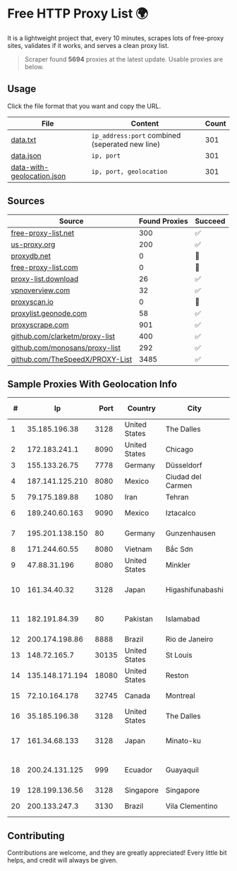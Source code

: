 
# Free HTTP Proxy List 🌍

It is a lightweight project that, every 10 minutes, scrapes lots of free-proxy sites, validates if it works, and serves a clean proxy list.


> Scraper found **5694** proxies at the latest update. Usable proxies are below.

## Usage

Click the file format that you want and copy the URL.


|File|Content|Count|
|----|-------|-----|
|[data.txt](https://raw.githubusercontent.com/themiralay/Proxy-List-World/master/data.txt)|`ip_address:port` combined (seperated new line)|301|
|[data.json](https://raw.githubusercontent.com/themiralay/Proxy-List-World/master/data.json)|`ip, port`|301|
|[data-with-geolocation.json](https://raw.githubusercontent.com/themiralay/Proxy-List-World/master/data-with-geolocation.json)|`ip, port, geolocation`|301|

## Sources

|Source|Found Proxies|Succeed|
|------|-------------|-------|
|[free-proxy-list.net](https://free-proxy-list.net)|300|✅|
|[us-proxy.org](https://www.us-proxy.org)|200|✅|
|[proxydb.net](http://proxydb.net)|0|🚫|
|[free-proxy-list.com](https://free-proxy-list.com/?page=&port=&type%5B%5D=http&type%5B%5D=https&up_time=0&search=Search)|0|🚫|
|[proxy-list.download](https://www.proxy-list.download/HTTP)|26|✅|
|[vpnoverview.com](https://vpnoverview.com/privacy/anonymous-browsing/free-proxy-servers)|32|✅|
|[proxyscan.io](https://www.proxyscan.io)|0|🚫|
|[proxylist.geonode.com](https://proxylist.geonode.com/api/proxy-list?limit=300&page=1&sort_by=lastChecked&sort_type=desc&protocols=http,https)|58|✅|
|[proxyscrape.com](https://api.proxyscrape.com/v2/?request=displayproxies&protocol=http&timeout=10000&country=all&ssl=all&anonymity=all)|901|✅|
|[github.com/clarketm/proxy-list](https://raw.githubusercontent.com/clarketm/proxy-list/master/proxy-list-raw.txt)|400|✅|
|[github.com/monosans/proxy-list](https://raw.githubusercontent.com/monosans/proxy-list/main/proxies/http.txt)|292|✅|
|[github.com/TheSpeedX/PROXY-List](https://raw.githubusercontent.com/TheSpeedX/PROXY-List/master/http.txt)|3485|✅|


## Sample Proxies With Geolocation Info

|#|Ip|Port|Country|City|Internet Service Provider|
|-|--|----|-------|----|-------------------------|
|1|35.185.196.38|3128|United States|The Dalles|Google LLC|
|2|172.183.241.1|8090|United States|Chicago|Microsoft|
|3|155.133.26.75|7778|Germany|Düsseldorf|Contabo GmbH|
|4|187.141.125.210|8080|Mexico|Ciudad del Carmen|Uninet S.A. de C.V.|
|5|79.175.189.88|1080|Iran|Tehran|Afranet|
|6|189.240.60.163|9090|Mexico|Iztacalco|Uninet S.A. de C.V.|
|7|195.201.138.150|80|Germany|Gunzenhausen|Hetzner Online GmbH|
|8|171.244.60.55|8080|Vietnam|Bắc Sơn|VIETEL|
|9|47.88.31.196|8080|United States|Minkler|Alibaba.com LLC|
|10|161.34.40.32|3128|Japan|Higashifunabashi|NTT PC Communications, Inc.|
|11|182.191.84.39|80|Pakistan|Islamabad|Pakistan Telecommuication company limited|
|12|200.174.198.86|8888|Brazil|Rio de Janeiro|Claro S.A|
|13|148.72.165.7|30135|United States|St Louis|GoDaddy.com|
|14|135.148.171.194|18080|United States|Reston|OVH SAS|
|15|72.10.164.178|32745|Canada|Montreal|GloboTech Communications|
|16|35.185.196.38|3128|United States|The Dalles|Google LLC|
|17|161.34.68.133|3128|Japan|Minato-ku|NTT PC Communications, Inc.|
|18|200.24.131.125|999|Ecuador|Guayaquil|Negocios Y Telefonia Nedetel S.A|
|19|128.199.136.56|3128|Singapore|Singapore|DigitalOcean, LLC|
|20|200.133.247.3|3130|Brazil|Vila Clementino|Rede Nacional de Ensino e Pesquisa|



## Contributing

Contributions are welcome, and they are greatly appreciated! Every
little bit helps, and credit will always be given.

